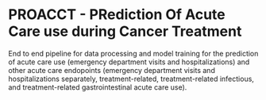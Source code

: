 # PROACCT - PRediction Of Acute Care use during Cancer Treatment

End to end pipeline for data processing and model training for the prediction of acute care use (emergency department visits and hospitalizations) and other acute care endopoints (emergency department visits and hospitalizations separately, treatment-related, treatment-related infectious, and treatment-related gastrointestinal acute care use).